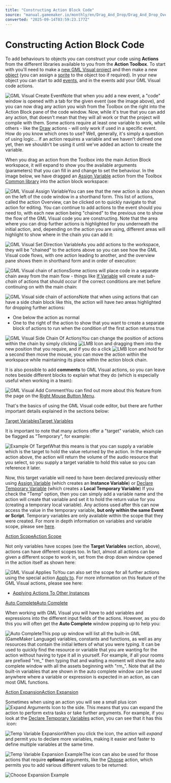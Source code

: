 ```yaml
---
title: "Constructing Action Block Code"
source: "manual.gamemaker.io/monthly/en/Drag_And_Drop/Drag_And_Drop_Overview/Constructing_Action_Block_Code.htm"
converted: "2025-09-14T03:59:23.177Z"
---
```


# Constructing Action Block Code

To add behaviours to objects you can construct your code using **Actions** from the different libraries available to you from the **Action Toolbox**. To start with you'll need to make a [new GML Visual project](../../Introduction/The_Start_Page.md) and then make a new [object](../../The_Asset_Editors/Objects.md) (you can assign a [sprite](../../The_Asset_Editors/Sprites.md) to the object too if required). In your new object you can start to add [events](../../The_Asset_Editors/Object_Properties/Object_Events.md), and in the events add your GML Visual code actions.

![GML Visual Create Event](../../assets/Images/Scripting_Reference/Drag_And_Drop/Overview/DnD_Create_Event.png)Note that when you add a new event, a "code" window is opened with a tab for the given event (see the image above), and you can now drag any action you wish from the Toolbox on the right into the Action Block pane of the code window. Now, while it's true that you can add any action, that doesn't mean that they will all work or that the project will compile with them. Some actions require at least one variable to work, while others - like the [Draw](../Drag_And_Drop_Reference/Drawing/Drawing_Actions.md) actions - will only work if used in a specific event. How do you know which ones to use? Well, generally, it's simply a question of using logic... if an action requires a variable and we haven't defined one yet, then we shouldn't be using it until we've added an action to create the variable.

When you drag an action from the Toolbox into the main Action Block workspace, it will expand to show you the available arguments (parameters) that you can fill in and change to set the behaviour. In the image below, we have dragged an [Assign Variable](../Drag_And_Drop_Reference/Common/Assign_Variable.md) action from the Toolbox [Common library](../Drag_And_Drop_Reference/Common/Common_Actions_Library.md) into the action block workspace:

![GML Visual Assign Variable](../../assets/Images/Scripting_Reference/Drag_And_Drop/Overview/DnD_Add_Var.png)You can see that the new action is also shown on the left of the code window in a shorthand form. This list of actions, called the action Overview, can be clicked on to quickly navigate to that action for editing. You can continue to add actions to the event should you need to, with each new action being "chained" to the previous one to show the flow of the GML Visual code you are constructing. Note that the area where you can drop further actions is highlighted for you underneath the initial action, and, depending on the action you are using, different areas will highlight to show where in the chain you can add it:

![GML Visual Set Direction Variable](../../assets/Images/Scripting_Reference/Drag_And_Drop/Overview/DnD_Set_Dir.png)As you add actions to the workspace, they will be "chained" to the actions above so you can see how the GML Visual code flows, with one action leading to another, and the overview pane shows them in shorthand form and in order of execution:

![GML Visual chain of actions](../../assets/Images/Scripting_Reference/Drag_And_Drop/Overview/DnD_Scope_Other.png)Some actions will place code in a separate chain away from the main flow - things like [If Variable](../Drag_And_Drop_Reference/Common/If_Variable.md) will create a _sub-chain_ of actions that should occur if the correct conditions are met before continuing on with the main chain:

![GML Visual side chain of actions](../../assets/Images/Scripting_Reference/Drag_And_Drop/Overview/DnD_If_Variable.png)Note that when using actions that can have a side chain block like this, the action will have _two_ areas highlighted for dropping further actions:

-   One below the action as normal
-   One to the right of the action to show that you want to create a separate block of actions to run when the condition of the first action returns true

![GML Visual Side Chain Of Actions](../../assets/Images/Scripting_Reference/Drag_And_Drop/Overview/DnD_If_Drop.png)You can change the position of actions within the chain by simply clicking ![LMB Icon](../../assets/Images/Icons/Icon_LMB.png) and dragging them into the new position that you require, and if you do a click ![LMB Icon](../../assets/Images/Icons/Icon_LMB.png) and hold for a second then move the mouse, you can move the action within the workspace while maintaining its place within the action block chain.

It is also possible to add **comments** to GML Visual actions, so you can leave notes beside different blocks to explain what they do (which is especially useful when working in a team):

![GML Visual Add Comment](../../assets/Images/Scripting_Reference/Drag_And_Drop/Overview/DnD_Add_Comment.gif)You can find out more about this feature from the page on the [Right Mouse Button Menu](Right_Mouse_Button_Menu_Options.md).

That's the basics of using the GML Visual code editor, but there are further important details explained in the sections below:

[Target VariablesTarget Variables](Constructing_Action_Block_Code.htm#)

It is important to note that many actions offer a "target" variable, which can be flagged as "Temporary", for example:

![Example Of Target](../../assets/Images/Scripting_Reference/Drag_And_Drop/Overview/DnD_Audio_Get_Audio_Volume.png)What this means is that you can supply a variable which is the target to hold the value returned by the action. In the example action above, the action will return the volume of the audio resource that you select, so you supply a target variable to hold this value so you can reference it later.

Now, this target variable will need to have been declared previously either using [Assign Variable](../Drag_And_Drop_Reference/Common/Assign_Variable.md) (which creates an **Instance Variable**) or [Declare Temporary Variable](../Drag_And_Drop_Reference/Common/Declare_Temporary_Variable.md) (which creates a **Local Temporary Variable**) If you check the "Temp" option, then you can simply add a variable name and the action will create that variable and set it to hold the return value for you (creating a temporary local variable). Any actions used after this can now access the value in the temporary variable, **but only within the same Event or Script**. Temporary variables are only available within the scope that they were created. For more in depth information on variables and variable scope, please see [here](../../GameMaker_Language/GML_Overview/Variables_And_Variable_Scope.md).

[Action ScopeAction Scope](Constructing_Action_Block_Code.htm#)

Not only variables have scopes (see the **Target Variables** section, above), actions can have different scopes too. In fact, almost all actions can be given a different scope to work in, set from the drop down window opened in the action itself as shown here:

![GML Visual Applies To](../../assets/Images/Scripting_Reference/Drag_And_Drop/Overview/DnD_Applies_To.png)You can also set the scope for all further actions using the special action [Apply to](../Drag_And_Drop_Reference/Common/Apply_To...md). For more information on this feature of the GML Visual actions, please see here:

-   [Applying Actions To Other Instances](Applying_Actions_To_Other_Instances.md)

[Auto CompleteAuto Complete](Constructing_Action_Block_Code.htm#)

When working with GML Visual you will have to add variables and expressions into the different input fields of the actions. However, as you do this you will often get the **Auto Complete** window popping up to help you:

![Auto Complete](../../assets/Images/Scripting_Reference/Drag_And_Drop/Overview/DnD_Action_AutoComplete.png)This pop up window will list all the built-in GML (GameMaker Language) variables, constants and functions, as well as any resources that contain the initial letters of what you were typing. It can be used to quickly find the resource or variable that you are wanting for the action without having to type it all in yourself. For example, if all your rooms are prefixed "rm\_" then typing that and waiting a moment will show the auto complete window with all the assets beginning with "rm\_". Note that all the built-in variables that are shown in the auto complete window can be used anywhere where a variable or expression is expected in an action, as can most GML functions.

[Action ExpansionAction Expansion](Constructing_Action_Block_Code.htm#)

Sometimes when using an action you will see a small plus icon ![Expand Arguments Icon](../../assets/Images/Icons/Icon_Expand_Arguments.png) to the side. This means that you can expand the action to perform extra tasks or take further arguments. For example, if you look at the [Declare Temporary Variables](../Drag_And_Drop_Reference/Common/Declare_Temporary_Variable.md) action, you can see that it has this  icon:

![Temp Variable Expansion](../../assets/Images/Scripting_Reference/Drag_And_Drop/Overview/DnD_Declare_Temp_Var.png)When you click the icon, the action will _expand_ and permit you to declare more variables, making it easier and faster to define multiple variables at the same time.

![Temp Variable Expansion Example](../../assets/Images/Scripting_Reference/Drag_And_Drop/Overview/DnD_Expansion_Example.png)The icon can also be used for those actions that require **optional** arguments, like the [Choose](../Drag_And_Drop_Reference/Random/Choose.md) action, which permits you to add various different values to be returned:

![Choose Expansion Example](../../assets/Images/Scripting_Reference/Drag_And_Drop/Overview/DnD_Mathematics_Choose.png)